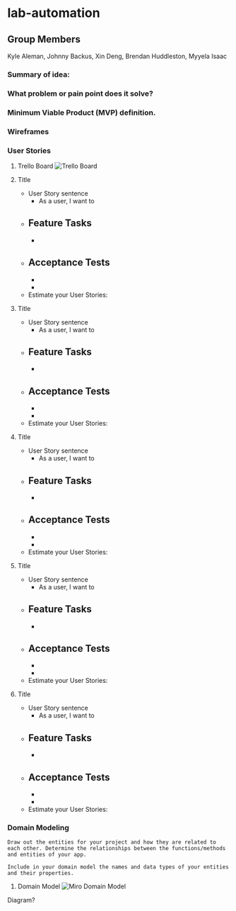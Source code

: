 # lab-automation

## Group Members

Kyle Aleman, Johnny Backus, Xin Deng, Brendan Huddleston, Myyela Isaac

### Summary of idea:



### What problem or pain point does it solve?



### Minimum Viable Product (MVP) definition.


### Wireframes 


### User Stories

1. Trello Board
![Trello Board](https://trello.com/b/47nPPkMO/401-python-midterm)

1. Title

    - User Story sentence
      - As a user, I want to 
    - Feature Tasks
      - 
      - 
    - Acceptance Tests
      - 
      - 
      - 
    - Estimate your User Stories: 


1. Title

    - User Story sentence
      - As a user, I want to 
    - Feature Tasks
      - 
      - 
    - Acceptance Tests
      - 
      - 
      - 
    - Estimate your User Stories: 


1. Title

    - User Story sentence
      - As a user, I want to 
    - Feature Tasks
      - 
      - 
    - Acceptance Tests
      - 
      - 
      - 
    - Estimate your User Stories: 

1. Title

    - User Story sentence
      - As a user, I want to 
    - Feature Tasks
      - 
      - 
    - Acceptance Tests
      - 
      - 
      - 
    - Estimate your User Stories: 

1. Title

    - User Story sentence
      - As a user, I want to 
    - Feature Tasks
      - 
      - 
    - Acceptance Tests
      - 
      - 
      - 
    - Estimate your User Stories: 


### Domain Modeling 

```
Draw out the entities for your project and how they are related to each other. Determine the relationships between the functions/methods and entities of your app.

Include in your domain model the names and data types of your entities and their properties.
```


1. Domain Model
![Miro Domain Model]()


<!-- ### Using a Database? Make an Database Schema Diagram ?

If you are using a database of any kind in your project, draft out what your schema will look like by creating a diagram of all your application data models, each in it’s own collection (or table).

Be sure to identify the relationships (if any) between each of your data models:

1. Does a single item in your database “belong to” just one other item in your database? For example, a person has one passport, and a passport belongs to a single person.
1. Does a item in your database “belong to” multiple other items in your database? For example, a house has many residents, and each resident has one primary house.
1. Do many items in your database relate to many other items in your database? For example, a band has many musicians, and a musician can be in many bands.

Also, include for each separate collection:

1. The name of each property stored in the collection.
1. The required data type.
1. An indication if this collection is associated with another collection.

Include this diagram in your readme, accompanied by an explanation of each data model and it’s responsibility in the application. -->

Diagram?



